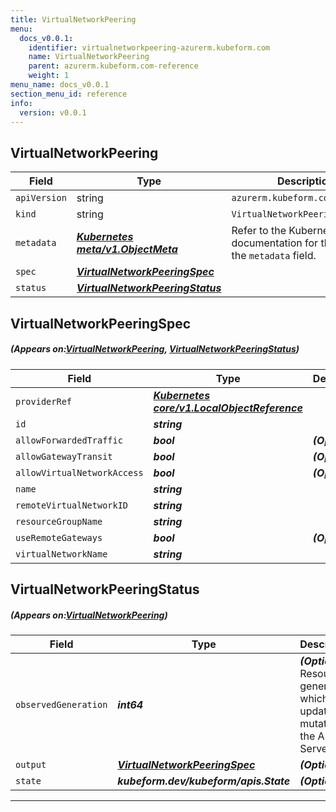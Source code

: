 ```yaml
---
title: VirtualNetworkPeering
menu:
  docs_v0.0.1:
    identifier: virtualnetworkpeering-azurerm.kubeform.com
    name: VirtualNetworkPeering
    parent: azurerm.kubeform.com-reference
    weight: 1
menu_name: docs_v0.0.1
section_menu_id: reference
info:
  version: v0.0.1
---
```


## VirtualNetworkPeering
| Field | Type | Description |
| ------ | ----- | ----------- |
| `apiVersion` | string | `azurerm.kubeform.com/v1alpha1` |
|    `kind` | string | `VirtualNetworkPeering` |
| `metadata` | ***[Kubernetes meta/v1.ObjectMeta](https://kubernetes.io/docs/reference/generated/kubernetes-api/v1.13/#objectmeta-v1-meta)***|Refer to the Kubernetes API documentation for the fields of the `metadata` field.|
| `spec` | ***[VirtualNetworkPeeringSpec](#VirtualNetworkPeeringSpec)***||
| `status` | ***[VirtualNetworkPeeringStatus](#VirtualNetworkPeeringStatus)***||
## VirtualNetworkPeeringSpec
##### (Appears on:[VirtualNetworkPeering](#VirtualNetworkPeering), [VirtualNetworkPeeringStatus](#VirtualNetworkPeeringStatus))
| Field | Type | Description |
| ------ | ----- | ----------- |
| `providerRef` | ***[Kubernetes core/v1.LocalObjectReference](https://kubernetes.io/docs/reference/generated/kubernetes-api/v1.13/#localobjectreference-v1-core)***||
| `id` | ***string***||
| `allowForwardedTraffic` | ***bool***| ***(Optional)*** |
| `allowGatewayTransit` | ***bool***| ***(Optional)*** |
| `allowVirtualNetworkAccess` | ***bool***| ***(Optional)*** |
| `name` | ***string***||
| `remoteVirtualNetworkID` | ***string***||
| `resourceGroupName` | ***string***||
| `useRemoteGateways` | ***bool***| ***(Optional)*** |
| `virtualNetworkName` | ***string***||
## VirtualNetworkPeeringStatus
##### (Appears on:[VirtualNetworkPeering](#VirtualNetworkPeering))
| Field | Type | Description |
| ------ | ----- | ----------- |
| `observedGeneration` | ***int64***| ***(Optional)*** Resource generation, which is updated on mutation by the API Server.|
| `output` | ***[VirtualNetworkPeeringSpec](#VirtualNetworkPeeringSpec)***| ***(Optional)*** |
| `state` | ***kubeform.dev/kubeform/apis.State***| ***(Optional)*** |
---
